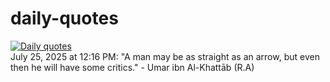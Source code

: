 # daily-quotes
[![Daily quotes](https://github.com/ceepu8/daily-quotes/actions/workflows/daily-quote.yml/badge.svg)](https://github.com/ceepu8/daily-quotes/actions/workflows/daily-quote.yml)<br/>
July 25, 2025 at 12:16 PM: "A man may be as straight as an arrow, but even then he will have some critics." - Umar ibn Al-Khattāb (R.A)
